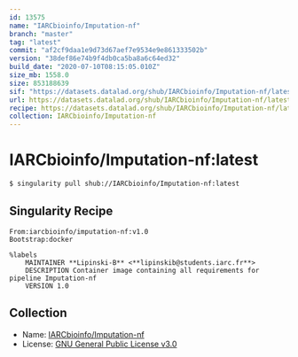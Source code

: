 ```yaml
---
id: 13575
name: "IARCbioinfo/Imputation-nf"
branch: "master"
tag: "latest"
commit: "af2cf9daa1e9d73d67aef7e9534e9e861333502b"
version: "38def86e74b9f4db0ca5ba8a6c64ed32"
build_date: "2020-07-10T08:15:05.010Z"
size_mb: 1558.0
size: 853188639
sif: "https://datasets.datalad.org/shub/IARCbioinfo/Imputation-nf/latest/2020-07-10-af2cf9da-38def86e/38def86e74b9f4db0ca5ba8a6c64ed32.sif"
url: https://datasets.datalad.org/shub/IARCbioinfo/Imputation-nf/latest/2020-07-10-af2cf9da-38def86e/
recipe: https://datasets.datalad.org/shub/IARCbioinfo/Imputation-nf/latest/2020-07-10-af2cf9da-38def86e/Singularity
collection: IARCbioinfo/Imputation-nf
---
```


# IARCbioinfo/Imputation-nf:latest

```bash
$ singularity pull shub://IARCbioinfo/Imputation-nf:latest
```

## Singularity Recipe

```singularity
From:iarcbioinfo/imputation-nf:v1.0
Bootstrap:docker

%labels
    MAINTAINER **Lipinski-B** <**lipinskib@students.iarc.fr**>
    DESCRIPTION Container image containing all requirements for pipeline Imputation-nf
    VERSION 1.0
```

## Collection

 - Name: [IARCbioinfo/Imputation-nf](https://github.com/IARCbioinfo/Imputation-nf)
 - License: [GNU General Public License v3.0](https://api.github.com/licenses/gpl-3.0)

